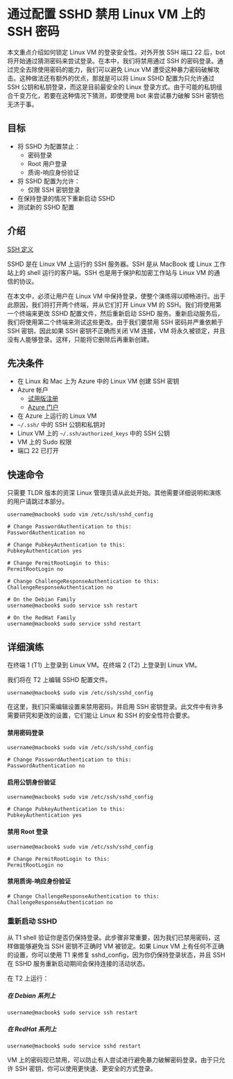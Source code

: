 <properties
	pageTitle="通过配置 SSHD 禁用 Linux VM 上的 SSH 密码 | Azure"
	description="通过禁用 SSH 的密码登录来保护 Azure 上的 Linux VM。"
	services="virtual-machines-linux"
	documentationCenter=""
	authors="vlivech"
	manager="timlt"
	editor=""
	tags="" />

<tags
	ms.service="virtual-machines-linux"
	ms.date="01/29/2016"
	wacn.date="06/07/2016"/>

# 通过配置 SSHD 禁用 Linux VM 上的 SSH 密码

本文重点介绍如何锁定 Linux VM 的登录安全性。对外开放 SSH 端口 22 后，bot 将开始通过猜测密码来尝试登录。在本中，我们将禁用通过 SSH 的密码登录。通过完全去除使用密码的能力，我们可以避免 Linux VM 遭受这种暴力密码破解攻击。这种做法还有额外的优点，那就是可以将 Linux SSHD 配置为只允许通过 SSH 公钥和私钥登录，而这是目前最安全的 Linux 登录方式。由于可能的私钥组合千变万化，若要在这种情况下猜测，即使使用 bot 来尝试暴力破解 SSH 密钥也无济于事。


## 目标

- 将 SSHD 为配置禁止：
  - 密码登录
  - Root 用户登录
  - 质询-响应身份验证
- 将 SSHD 配置为允许：
  - 仅限 SSH 密钥登录
- 在保持登录的情况下重新启动 SSHD
- 测试新的 SSHD 配置

## 介绍

[SSH 定义](https://zh.wikipedia.org/wiki/Secure_Shell)

SSHD 是在 Linux VM 上运行的 SSH 服务器。SSH 是从 MacBook 或 Linux 工作站上的 shell 运行的客户端。SSH 也是用于保护和加密工作站与 Linux VM 的通信的协议。

在本文中，必须让用户在 Linux VM 中保持登录，使整个演练得以顺畅进行。出于此原因，我们将打开两个终端，并从它们打开 Linux VM 的 SSH。我们将使用第一个终端来更改 SSHD 配置文件，然后重新启动 SSHD 服务。重新启动服务后，我们将使用第二个终端来测试这些更改。由于我们要禁用 SSH 密码并严重依赖于 SSH 密钥，因此如果 SSH 密钥不正确而关闭 VM 连接，VM 将永久被锁定，并且没有人能够登录。这样，只能将它删除后再重新创建。

## 先决条件

- 在 Linux 和 Mac 上为 Azure 中的 Linux VM 创建 SSH 密钥
- Azure 帐户
  - [试用版注册](/pricing/1rmb-trial/)
  - [Azure 门户](http://manage.windowsazure.cn/)
- 在 Azure 上运行的 Linux VM
- `~/.ssh/` 中的 SSH 公钥和私钥对
- Linux VM 上的 `~/.ssh/authorized_keys` 中的 SSH 公钥
- VM 上的 Sudo 权限
- 端口 22 已打开

## 快速命令

只需要 TLDR 版本的资深 Linux 管理员请从此处开始。其他需要详细说明和演练的用户请跳过本部分。

	username@macbook$ sudo vim /etc/ssh/sshd_config
	
	# Change PasswordAuthentication to this:
	PasswordAuthentication no
	
	# Change PubkeyAuthentication to this:
	PubkeyAuthentication yes
	
	# Change PermitRootLogin to this:
	PermitRootLogin no
	
	# Change ChallengeResponseAuthentication to this:
	ChallengeResponseAuthentication no
	
	# On the Debian Family
	username@macbook$ sudo service ssh restart
	
	# On the RedHat Family
	username@macbook$ sudo service sshd restart

## 详细演练

在终端 1 (T1) 上登录到 Linux VM。在终端 2 (T2) 上登录到 Linux VM。

我们将在 T2 上编辑 SSHD 配置文件。

	username@macbook$ sudo vim /etc/ssh/sshd_config

在这里，我们只需编辑设置来禁用密码，并启用 SSH 密钥登录。此文件中有许多需要研究和更改的设置，它们能让 Linux 和 SSH 的安全性符合要求。

#### 禁用密码登录

	username@macbook$ sudo vim /etc/ssh/sshd_config
	
	# Change PasswordAuthentication to this:
	PasswordAuthentication no

#### 启用公钥身份验证

	username@macbook$ sudo vim /etc/ssh/sshd_config
	
	# Change PubkeyAuthentication to this:
	PubkeyAuthentication yes

#### 禁用 Root 登录

	username@macbook$ sudo vim /etc/ssh/sshd_config
	
	# Change PermitRootLogin to this:
	PermitRootLogin no

#### 禁用质询-响应身份验证

	# Change ChallengeResponseAuthentication to this:
	ChallengeResponseAuthentication no

### 重新启动 SSHD

从 T1 shell 验证你是否仍保持登录。此步骤非常重要，因为我们已禁用密码，这样做能够避免当 SSH 密钥不正确时 VM 被锁定。如果 Linux VM 上有任何不正确的设置，你可以使用 T1 来修复 sshd\_config，因为你仍保持登录状态，并且 SSH 在 SSHD 服务重新启动期间会保持连接的活动状态。

在 T2 上运行：

##### 在 Debian 系列上

	username@macbook$ sudo service ssh restart

##### 在 RedHat 系列上

	username@macbook$ sudo service sshd restart

VM 上的密码现已禁用，可以防止有人尝试进行避免暴力破解密码登录。由于只允许 SSH 密钥，你可以使用更快速、更安全的方式登录。

<!---HONumber=Mooncake_0503_2016-->